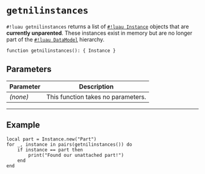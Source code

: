 # `getnilinstances`

`#!luau getnilinstances` returns a list of [`#!luau Instance`](https://create.roblox.com/docs/reference/engine/classes/Instance) objects that are **currently unparented**. These instances exist in memory but are no longer part of the [`#!luau DataModel`](https://create.roblox.com/docs/reference/engine/classes/DataModel) hierarchy.

```luau
function getnilinstances(): { Instance }
```

## Parameters

| Parameter | Description                      |
|-----------|----------------------------------|
| *(none)*  | This function takes no parameters. |

---

## Example

```luau title="Detecting a detached part" linenums="1"
local part = Instance.new("Part")
for _, instance in pairs(getnilinstances()) do
    if instance == part then
        print("Found our unattached part!")
    end
end
```
